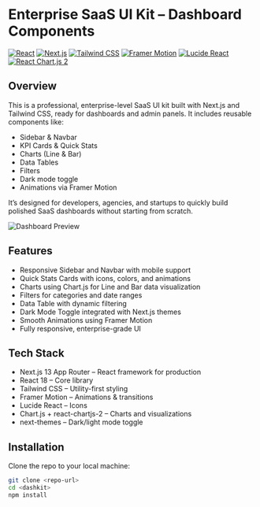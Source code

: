 # Enterprise SaaS UI Kit – Dashboard Components

[![React](https://img.shields.io/badge/React-18-blue?logo=react)](https://reactjs.org/)
[![Next.js](https://img.shields.io/badge/Next.js-13-blue?logo=next.js)](https://nextjs.org/)
[![Tailwind CSS](https://img.shields.io/badge/Tailwind_CSS-3.3-blue?logo=tailwind-css)](https://tailwindcss.com/)
[![Framer Motion](https://img.shields.io/badge/Framer_Motion-6-purple)](https://www.framer.com/motion/)
[![Lucide React](https://img.shields.io/badge/Lucide-React-blueviolet)](https://lucide.dev/)
[![React Chart.js 2](https://img.shields.io/badge/Chart.js-4-red)](https://www.chartjs.org/)

## Overview
This is a professional, enterprise-level SaaS UI kit built with Next.js and Tailwind CSS, ready for dashboards and admin panels. It includes reusable components like:

- Sidebar & Navbar
- KPI Cards & Quick Stats
- Charts (Line & Bar)
- Data Tables
- Filters
- Dark mode toggle
- Animations via Framer Motion

It’s designed for developers, agencies, and startups to quickly build polished SaaS dashboards without starting from scratch.

![Dashboard Preview]("/images/screenshot.png") 

## Features

- Responsive Sidebar and Navbar with mobile support  
- Quick Stats Cards with icons, colors, and animations  
- Charts using Chart.js for Line and Bar data visualization  
- Filters for categories and date ranges  
- Data Table with dynamic filtering  
- Dark Mode Toggle integrated with Next.js themes  
- Smooth Animations using Framer Motion  
- Fully responsive, enterprise-grade UI  

## Tech Stack

- Next.js 13 App Router – React framework for production  
- React 18 – Core library  
- Tailwind CSS – Utility-first styling  
- Framer Motion – Animations & transitions  
- Lucide React – Icons  
- Chart.js + react-chartjs-2 – Charts and visualizations  
- next-themes – Dark/light mode toggle  

## Installation

Clone the repo to your local machine:

```bash
git clone <repo-url>
cd <dashkit>
npm install
